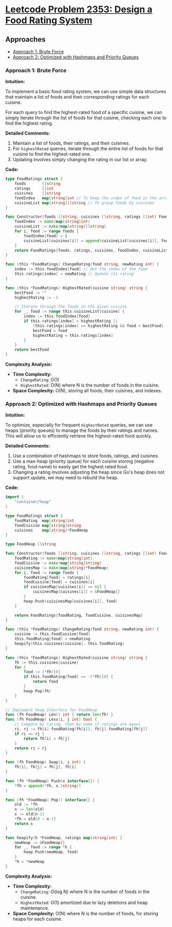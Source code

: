 # [Leetcode Problem 2353: Design a Food Rating System](https://leetcode.com/problems/design-a-food-rating-system/)

## Approaches
- [Approach 1: Brute Force](#approach-1-brute-force)
- [Approach 2: Optimized with Hashmaps and Priority Queues](#approach-2-optimized-with-hashmaps-and-priority-queues)

### Approach 1: Brute Force

**Intuition:**

To implement a basic food rating system, we can use simple data structures that maintain a list of foods and their corresponding ratings for each cuisine.

For each query to find the highest-rated food of a specific cuisine, we can simply iterate through the list of foods for that cuisine, checking each one to find the highest rating.

**Detailed Comments:**
1. Maintain a list of foods, their ratings, and their cuisines. 
2. For `highestRated` queries, iterate through the entire list of foods for that cuisine to find the highest-rated one.
3. Updating involves simply changing the rating in our list or array.

**Code:**
```go
type FoodRatings struct {
	foods       []string
	ratings     []int
	cuisines    []string
	foodIndex   map[string]int // To keep the index of food in the array
	cuisineList map[string][]string // To group foods by cuisines
}

func Constructor(foods []string, cuisines []string, ratings []int) FoodRatings {
	foodIndex := make(map[string]int)
	cuisineList := make(map[string][]string)
	for i, food := range foods {
		foodIndex[food] = i
		cuisineList[cuisines[i]] = append(cuisineList[cuisines[i]], food)
	}
	return FoodRatings{foods, ratings, cuisines, foodIndex, cuisineList}
}

func (this *FoodRatings) ChangeRating(food string, newRating int) {
	index := this.foodIndex[food] // Get the index of the food
	this.ratings[index] = newRating // Update its rating
}

func (this *FoodRatings) HighestRated(cuisine string) string {
	bestFood := ""
	highestRating := -1

	// Iterate through the foods in the given cuisine
	for _, food := range this.cuisineList[cuisine] {
		index := this.foodIndex[food]
		if this.ratings[index] > highestRating ||
			(this.ratings[index] == highestRating && food < bestFood) {
			bestFood = food
			highestRating = this.ratings[index]
		}
	}
	return bestFood
}
```

**Complexity Analysis:**
- **Time Complexity:** 
  - `ChangeRating`: O(1)
  - `HighestRated`: O(N) where N is the number of foods in the cuisine.
- **Space Complexity:** O(N), storing all foods, their cuisines, and indexes.

### Approach 2: Optimized with Hashmaps and Priority Queues

**Intuition:**

To optimize, especially for frequent `HighestRated` queries, we can use heaps (priority queues) to manage the foods by their ratings and names. This will allow us to efficiently retrieve the highest-rated food quickly.

**Detailed Comments:**
1. Use a combination of hashmaps to store foods, ratings, and cuisines.
2. Use a max-heap (priority queue) for each cuisine storing (negative rating, food name) to easily get the highest rated food.
3. Changing a rating involves adjusting the heap since Go's heap does not support update, we may need to rebuild the heap.

**Code:**
```go
import (
	"container/heap"
)

type FoodRatings struct {
	foodRating  map[string]int
	foodCuisine map[string]string
	cuisines    map[string]*FoodHeap 
}

type FoodHeap []string

func Constructor(foods []string, cuisines []string, ratings []int) FoodRatings {
	foodRating := make(map[string]int)
	foodCuisine := make(map[string]string)
	cuisinesMap := make(map[string]*FoodHeap)
	for i, food := range foods {
		foodRating[food] = ratings[i]
		foodCuisine[food] = cuisines[i]
		if cuisinesMap[cuisines[i]] == nil {
			cuisinesMap[cuisines[i]] = &FoodHeap{}
		}
		heap.Push(cuisinesMap[cuisines[i]], food)
	}

	return FoodRatings{foodRating, foodCuisine, cuisinesMap}
}

func (this *FoodRatings) ChangeRating(food string, newRating int) {
	cuisine := this.foodCuisine[food]
	this.foodRating[food] = newRating
	heapify(this.cuisines[cuisine], this.foodRating)
}

func (this *FoodRatings) HighestRated(cuisine string) string {
	fh := this.cuisines[cuisine]
	for {
		food := (*fh)[0]
		if this.foodRating[food] == -(*fh)[0] {
			return food
		}
		heap.Pop(fh)
	}
}

// Implement heap.Interface for FoodHeap
func (fh FoodHeap) Len() int { return len(fh) }
func (fh FoodHeap) Less(i, j int) bool {
	// Compare by rating, then by name if ratings are equal
	ri, rj := fh[i].foodRating[fh[i]], fh[j].foodRating[fh[j]]
	if ri == rj {
		return fh[i] < fh[j]
	}
	return ri > rj
}

func (fh FoodHeap) Swap(i, j int) {
	fh[i], fh[j] = fh[j], fh[i]
}

func (fh *FoodHeap) Push(x interface{}) {
	*fh = append(*fh, x.(string))
}

func (fh *FoodHeap) Pop() interface{} {
	old := *fh
	n := len(old)
	x := old[n-1]
	*fh = old[0 : n-1]
	return x
}

func heapify(h *FoodHeap, ratings map[string]int) {
	newHeap := &FoodHeap{}
	for _, food := range *h {
		heap.Push(newHeap, food)
	}
	*h = *newHeap
}
```

**Complexity Analysis:**
- **Time Complexity:**
  - `ChangeRating`: O(log N) where N is the number of foods in the cuisine.
  - `HighestRated`: O(1) amortized due to lazy deletions and heap maintenance.
- **Space Complexity:** O(N) where N is the number of foods, for storing heaps for each cuisine.

